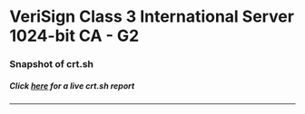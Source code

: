 # VeriSign Class 3 International Server 1024-bit CA - G2
### Snapshot of crt.sh
##### Click [here](https://crt.sh/?q=3E4F6651D8D3198C42E39532325FCEA42EEB66DF6B752D55ACFEE5ED1996AEFE) for a live crt.sh report

---
